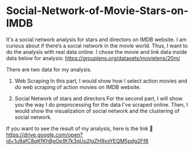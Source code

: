 # Social-Network-of-Movie-Stars-on-IMDB
It's a social network analysis for stars and directors on IMDB website. 
I am curious about if there’s a social network in the movie world. Thus, I want to do the analysis with real data online.
I chose the movie and link data inside data below for analysis: 
https://grouplens.org/datasets/movielens/20m/

There are two data for my analysis.
1. Web Scraping
In this part, I would show how I select action movies and do web scraping of action movies on IMDB website.

2. Social Network of stars and directors
For the second part, I will show you the way I do preprocessing for the data I've scraped online. Then, I would show the visualization of social network and the clustering of social network.

If you want to see the result of my analysis, here is the link 🔽
https://drive.google.com/open?id=1u9afC8qKfKhBgOp9t7k3qUu2lgZH9xsYEQM5pdg2Ff8
